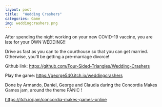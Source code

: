 ```yaml
---
layout: post
title:  "Wedding Crashers"
categories: Game
img: weddingcrashers.png
---
```

After spending the night working on your new COVID-19 vaccine, you are late for your OWN WEDDING!!

Drive as fast as you can to the courthouse so that you can get married. Otherwise, you'll be getting a pre-marriage divorce!

Github link: https://github.com/Four-Sided-Triangles/Wedding-Crashers

Play the game: https://george540.itch.io/weddingcrashers

Done by Armando, Daniel, George and Claudia during the Concordia Makes Games jam, around the theme PANIC !

https://itch.io/jam/concordia-makes-games-online